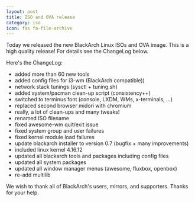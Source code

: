 ```yaml
---
layout: post
title: ISO and OVA release
category: iso
icon: fas fa-file-archive
---
```



Today we released the new BlackArch Linux ISOs and OVA image. This is a high quality release! For details see the ChangeLog below.

Here's the ChangeLog:

* added more than 60 new tools
* added config files for i3-wm (BlackArch compatible))
* network stack tunings (sysctl + tuning.sh)
* added system/pacman clean-up script (consistency++)
* switched to terminus font (console, LXDM, WMs, x-terminals, ...)
* replaced second browser midori with chromium
* really, a lot of clean-ups and many tweaks!
* renamed ISO filename
* fixed awesome-wm quit/exit issue
* fixed system group and user failures
* fixed kernel module load failures
* update blackarch installer to version 0.7 (bugfix + many improvements)
* included linux kernel 4.16.12
* updated all blackarch tools and packages including config files
* updated all system packages
* updated all window manager menus (awesome, fluxbox, openbox)
* re-add multilib

We wish to thank all of BlackArch's users, mirrors, and supporters. Thanks for your help.
